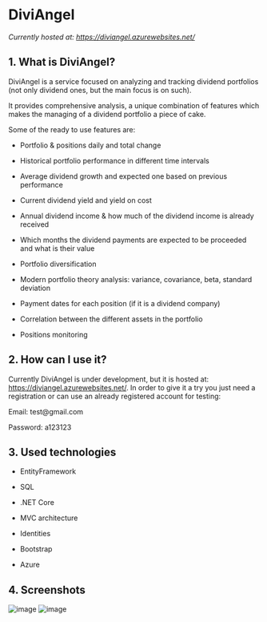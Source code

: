 # DiviAngel

*Currently hosted at: <https://diviangel.azurewebsites.net/>*

## 1.  What is DiviAngel?

DiviAngel is a service focused on analyzing and tracking dividend
portfolios (not only dividend ones, but the main focus is on such).

It provides comprehensive analysis, a unique combination of features
which makes the managing of a dividend portfolio a piece of cake.

Some of the ready to use features are:

-   Portfolio & positions daily and total change

-   Historical portfolio performance in different time intervals

-   Average dividend growth and expected one based on previous
    performance

-   Current dividend yield and yield on cost

-   Annual dividend income & how much of the dividend income is already
    received

-   Which months the dividend payments are expected to be proceeded and
    what is their value

-   Portfolio diversification

-   Modern portfolio theory analysis: variance, covariance, beta,
    standard deviation

-   Payment dates for each position (if it is a dividend company)

-   Correlation between the different assets in the portfolio

-   Positions monitoring

## 2.  How can I use it?

Currently DiviAngel is under development, but it is hosted at:
<https://diviangel.azurewebsites.net/>. In order to give it a try you
just need a registration or can use an already registered account for
testing:

Email: test\@gmail.com

Password: a123123

## 3.  Used technologies

-   EntityFramework

-   SQL

-   .NET Core

-   MVC architecture

-   Identities

-   Bootstrap

-   Azure

## 4. Screenshots
![image](https://user-images.githubusercontent.com/29233648/114179444-aaab1a80-9947-11eb-89d1-612b59ecbc18.png)
![image](https://user-images.githubusercontent.com/29233648/114179480-b72f7300-9947-11eb-9e9b-38865e3a4f97.png)
